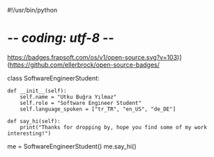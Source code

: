 #!/usr/bin/python
# -*- coding: utf-8 -*-
https://badges.frapsoft.com/os/v1/open-source.svg?v=103)](https://github.com/ellerbrock/open-source-badges/


class SoftwareEngineerStudent:

    def __init__(self):
        self.name = "Utku Buğra Yılmaz"
        self.role = "Software Engineer Student"
        self.language_spoken = ["tr_TR", "en_US", "de_DE"]

    def say_hi(self):
        print("Thanks for dropping by, hope you find some of my work interesting!")


me = SoftwareEngineerStudent()
me.say_hi()
